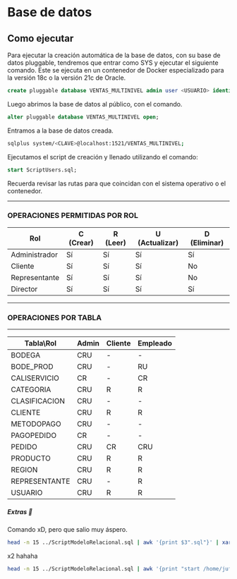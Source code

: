 # Base de datos

## Como ejecutar

Para ejecutar la creación automática de la base de datos, con su base de datos pluggable, tendremos que entrar como SYS y ejecutar el siguiente comando.
Este se ejecuta en un contenedor de Docker especializado para la versión 18c o la versión 21c de Oracle.

```sql
create pluggable database VENTAS_MULTINIVEL admin user <USUARIO> identified by <CLAVE> roles=(connect) file_name_convert=('/opt/oracle/oradata/XE/pdbseed','/opt/oracle/oradata/CE/ventas_multinivel');
```

Luego abrimos la base de datos al público, con el comando.
```sql
alter pluggable database VENTAS_MULTINIVEL open;
```

Entramos a la base de datos creada.
```bash
sqlplus system/<CLAVE>@localhost:1521/VENTAS_MULTINIVEL;
```

Ejecutamos el script de creación y llenado utilizando el comando:
```sql
start ScriptUsers.sql;
```
Recuerda revisar las rutas para que coincidan con el sistema operativo o el contenedor.

---
### OPERACIONES PERMITIDAS POR ROL
| Rol           | C (Crear) | R (Leer) | U (Actualizar) | D (Eliminar) |
|---------------|-----------|----------|----------------|--------------|
| Administrador | Sí        | Sí       | Sí             | Sí           |
| Cliente       | Sí        | Sí       | Sí             | No           |
| Representante | Sí        | Sí       | Sí             | No           |
| Director      | Sí        | Sí       | Sí             | Sí           |
---
### OPERACIONES POR TABLA
--- 
| Tabla\Rol     | Admin | Cliente | Empleado |
|---------------|-------|---------|----------|
| BODEGA        | CRU   | -       | -        |
| BODE_PROD     | CRU   | -       | RU       |
| CALISERVICIO  | CR    | -       | CR       |
| CATEGORIA     | CRU   | R       | R        |
| CLASIFICACION | CRU   | -       | -        |
| CLIENTE       | CRU   | R       | R        |
| METODOPAGO    | CRU   | -       | -        |
| PAGOPEDIDO    | CR    | -       | -        |
| PEDIDO        | CRU   | CR      | CRU      |
| PRODUCTO      | CRU   | R       | R        |
| REGION        | CRU   | R       | R        |
| REPRESENTANTE | CRU   | -       | R        |
| USUARIO       | CRU   | R       | R        |

##### Extras 🙂
Comando xD, pero que salio muy áspero.
```bash
head -n 15 ../ScriptModeloRelacional.sql | awk '{print $3".sql"}' | xargs touch
```
x2 hahaha
```bash
head -n 15 ../ScriptModeloRelacional.sql | awk '{print "start /home/juferoga/repos/ud/bd-2/backend/database/scriptsLlenado/"$3".sql;"}' >> ../scriptLlenado.sql
```